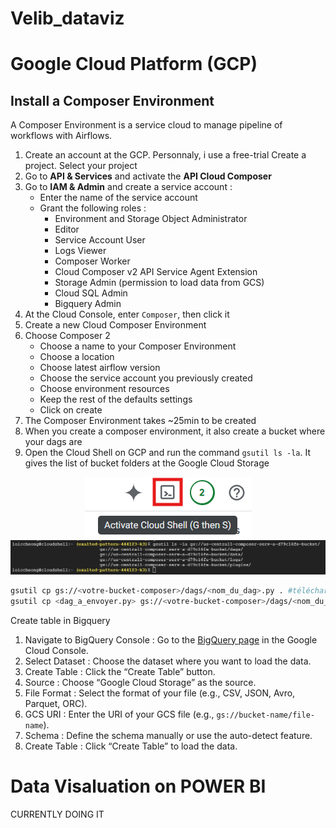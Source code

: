 # Velib_dataviz


# Google Cloud Platform (GCP)

## Install a Composer Environment
A Composer Environment is a service cloud to manage pipeline  of workflows with Airflows.

1. Create an account at the GCP. Personnaly, i use a free-trial
    Create a project. Select your project
2. Go to **API & Services** and activate the **API Cloud Composer**
3. Go to **IAM & Admin** and create a service account : 
    - Enter the name of the service account 
    - Grant the following roles :
        * Environment and Storage Object Administrator
        * Editor
        * Service Account User 
        * Logs Viewer
        * Composer Worker 
        * Cloud Composer v2 API Service Agent Extension
        - Storage Admin (permission to load data from GCS)
        - Cloud SQL Admin
        - Bigquery Admin
4. At the Cloud Console, enter `Composer`, then click it
5. Create a new Cloud Composer Environment 
6. Choose Composer 2
    - Choose a name to your Composer Environment 
    - Choose a location
    - Choose latest airflow version
    - Choose the service account you previously created
    - Choose environment resources
    - Keep the rest of the defaults settings
    - Click on create
7. The Composer Environment takes ~25min to be created
8. When you create a composer environment, it also create a bucket where your dags are
9. Open the Cloud Shell on GCP and run the command `gsutil ls -la`. It gives the list of bucket folders at the Google Cloud Storage

<p align="center">
  <img src="img/cloud_shell.png">
  <img src="img/bucket_folder.png">
</p>

```bash
gsutil cp gs://<votre-bucket-composer>/dags/<nom_du_dag>.py . #télécharger le dag localement dans le Cloud Shell
gsutil cp <dag_a_envoyer.py> gs://<votre-bucket-composer>/dags/<nom_du_dag>.py #envoyer dag dans le bucket
```



Create table in Bigquery
1. Navigate to BigQuery Console : Go to the [BigQuery page](https://console.cloud.google.com/bigquery) in the Google Cloud Console.
2. Select Dataset : Choose the dataset where you want to load the data.
3. Create Table : Click the “Create Table” button.
4. Source : Choose “Google Cloud Storage” as the source.
5. File Format : Select the format of your file (e.g., CSV, JSON, Avro, Parquet, ORC).
6. GCS URI : Enter the URI of your GCS file (e.g., `gs://bucket-name/file-name`).
7. Schema : Define the schema manually or use the auto-detect feature.
8. Create Table : Click “Create Table” to load the data.


# Data Visaluation on POWER BI

CURRENTLY DOING IT

<!---

python -m venv env

source env/bin/activate

AIRFLOW_VERSION=2.10.3

# Extract the version of Python you have installed. If you're currently using a Python version that is not supported by Airflow, you may want to set this manually.
# See above for supported versions.
PYTHON_VERSION="$(python -c 'import sys; print(f"{sys.version_info.major}.{sys.version_info.minor}")')"

CONSTRAINT_URL="https://raw.githubusercontent.com/apache/airflow/constraints-${AIRFLOW_VERSION}/constraints-${PYTHON_VERSION}.txt"
# For example this would install 2.10.3 with python 3.8: https://raw.githubusercontent.com/apache/airflow/constraints-2.10.3/constraints-3.8.txt

pip install "apache-airflow==${AIRFLOW_VERSION}" --constraint "${CONSTRAINT_URL}"



# airflow standalone


airflow users create \
    --username cheongloic \
    --firstname loic \
    --lastname cheong\
    --role Admin \
    --email cheongloic@gmail.com

airflow webserver
airflow scheduler


systemctl --user start docker-desktop




airflow docker credentials: 
- user : airflow
- password : airflow


loic-cheong@loic-cheong-VirtualBox:~$ docker ps
Cannot connect to the Docker daemon at unix:///home/loic-cheong/.docker/desktop/docker.sock. Is the docker daemon running?


install airflow with docker : https://airflow.apache.org/docs/apache-airflow/stable/howto/docker-compose/index.html

-->





